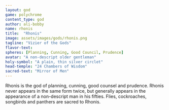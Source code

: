 ```yaml
---
layout: god
game: polychrome
content_type: god
author: ali-bobby
name: rhonis
title:  "Rhonis"
image: assets/images/gods/rhonis.png
tagline: "Vizier of the Gods"
flavor-text:
spheres: [Planning, Cunning, Good Council, Prudence]
avatar: "A non-descript older gentleman"
holy-symbol: "A plain, thin silver circlet"
head-temple: "24 Chambers of Wisdom"
sacred-text: "Mirror of Men"
---
```

Rhonis is the god of planning, cunning, good counsel and prudence. Rhonis never appears in the same form twice, but generally appears in the appearance of a non-descript man in his fifties. Flies, cockroaches, songbirds and panthers are sacred to Rhonis.
